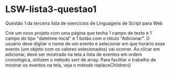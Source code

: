 # LSW-lista3-questao1
Questão 1 da terceira lista de exercicios de Linguagens de Script para Web

Crie um novo projeto com uma página que tenha 1 campo de texto e 1 campo do tipo "datetime-local" e 1 botão com o rótulo "Adicionar". O usuário deve digitar o nome de um evento e selecionar em que horário esse evento (um objeto com os valores selecionados) vai ocorrer. Ao clicar em adicionar, deve ser mostrado na tela a lista de eventos em ordem cronológica, utilizem o método sort de array. Para facilitar o trabalho de mostrar os eventos na tela, veja o método replaceChildren()
